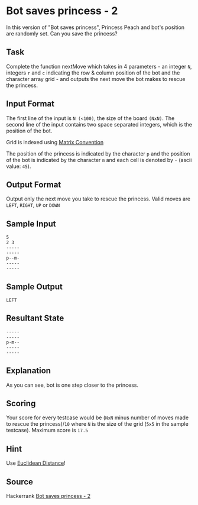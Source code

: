 # Bot saves princess - 2 

In this version of "Bot saves princess", Princess Peach and bot's position are randomly set. Can you save the princess?

## Task

Complete the function nextMove which takes in 4 parameters - an integer `N`, integers `r` and `c` indicating the row & column position of the bot and the character array grid - and outputs the next move the bot makes to rescue the princess.

## Input Format

The first line of the input is `N (<100)`, the size of the board `(NxN)`. The second line of the input contains two space separated integers, which is the position of the bot.

Grid is indexed using [Matrix Convention](https://www.hackerrank.com/scoring/board-convention)

The position of the princess is indicated by the character `p` and the position of the bot is indicated by the character `m` and each cell is denoted by `-` (ascii value: `45`).

## Output Format

Output only the next move you take to rescue the princess. Valid moves are `LEFT`, `RIGHT`, `UP` or `DOWN`

## Sample Input

```
5
2 3
-----
-----
p--m-
-----
-----
```

## Sample Output

```
LEFT
```

## Resultant State

```
-----
-----
p-m--
-----
-----
```

## Explanation

As you can see, bot is one step closer to the princess.

## Scoring

Your score for every testcase would be (`NxN` minus number of moves made to rescue the princess)/`10` where `N` is the size of the grid (`5x5` in the sample testcase). Maximum score is `17.5`

## Hint

Use [Euclidean Distance](https://en.wikipedia.org/wiki/Euclidean_distance)!

## Source

Hackerrank [Bot saves princess - 2](https://www.hackerrank.com/challenges/saveprincess2/problem)
